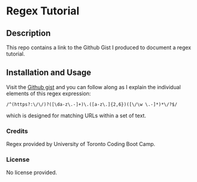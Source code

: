 # Regex Tutorial

## Description
This repo contains a link to the Github Gist I produced to document a regex tutorial.

## Installation and Usage
Visit the [Github gist](https://gist.github.com/morgs999/2111bff1ce0a05ca733361f2e71261bf) and you can follow along as I explain the individual elements of this regex expression:
```
/^(https?:\/\/)?([\da-z\.-]+)\.([a-z\.]{2,6})([\/\w \.-]*)*\/?$/
```

which is designed for matching URLs within a set of text.

### Credits
Regex provided by University of Toronto Coding Boot Camp.

### License
No license provided.